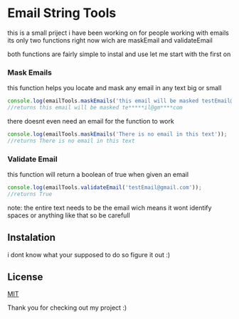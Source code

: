 # Email String Tools
this is a small priject i have been working on for people working with emails
its only two functions right now wich are maskEmail and validateEmail 

both functions are fairly simple to instal and use let me start with the first on

### Mask Emails

this function helps you locate and mask any email in any text big or small

```javascript
console.log(emailTools.maskEmails('this email will be masked testEmail@gmail.com'));
//returns this email will be masked te*****il@gm****com
```

there doesnt even need an email for the function to work

```javascript
console.log(emailTools.maskEmails('There is no email in this text'));
//returns There is no email in this text
```

### Validate Email

this function will return a boolean of true when given an email

```javascript
console.log(emailTools.validateEmail('testEmail@gmail.com'));
//returns True
```
note: the entire text needs to be the email wich means it wont identify spaces or anything like that so be carefull

## Instalation

i dont know what your supposed to do so figure it out :)

## License
[MIT](https://choosealicense.com/licenses/mit/)


Thank you for checking out my project :) 
